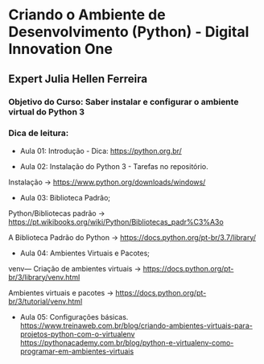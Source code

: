 # Criando o Ambiente de Desenvolvimento (Python) - Digital Innovation One

## Expert Julia Hellen Ferreira

### Objetivo do Curso: Saber instalar e configurar o ambiente virtual do Python 3

### Dica de leitura:

- Aula 01: Introdução - Dica: https://python.org.br/

- Aula 02: Instalação do Python 3 - Tarefas no repositório.

Instalação -> https://www.python.org/downloads/windows/

- Aula 03: Biblioteca Padrão;

Python/Bibliotecas padrão -> https://pt.wikibooks.org/wiki/Python/Bibliotecas_padr%C3%A3o

A Biblioteca Padrão do Python -> https://docs.python.org/pt-br/3.7/library/

- Aula 04: Ambientes Virtuais e Pacotes;

venv— Criação de ambientes virtuais -> https://docs.python.org/pt-br/3/library/venv.html

Ambientes virtuais e pacotes -> https://docs.python.org/pt-br/3/tutorial/venv.html

- Aula 05: Configurações básicas.
https://www.treinaweb.com.br/blog/criando-ambientes-virtuais-para-projetos-python-com-o-virtualenv
https://pythonacademy.com.br/blog/python-e-virtualenv-como-programar-em-ambientes-virtuais


